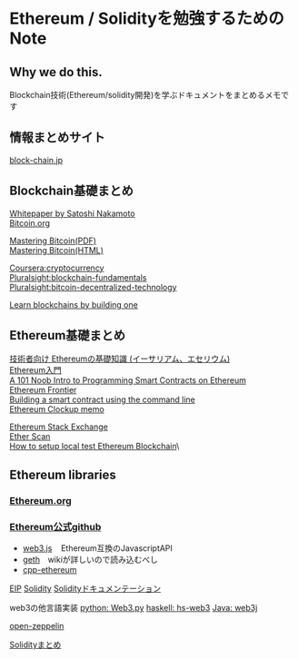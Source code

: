 # Ethereum / Solidityを勉強するためのNote

## Why we do this.
Blockchain技術(Ethereum/solidity開発)を学ぶドキュメントをまとめるメモです

## 情報まとめサイト
[block-chain.jp](http://block-chain.jp/)

## Blockchain基礎まとめ
[Whitepaper by Satoshi Nakamoto](https://bitcoin.org/bitcoin.pdf)\
[Bitcoin.org](https://bitcoin.org/en/)

[Mastering Bitcoin(PDF)](https://www.bitcoinbook.info/translations-of-mastering-bitcoin/)\
[Mastering Bitcoin(HTML)](http://chimera.labs.oreilly.com/books/1234000001802/index.html)

[Coursera:cryptocurrency](https://www.coursera.org/learn/cryptocurrency)\
[Pluralsight:blockchain-fundamentals](https://www.pluralsight.com/courses/blockchain-fundamentals)\
[Pluralsight:bitcoin-decentralized-technology](https://www.pluralsight.com/courses/bitcoin-decentralized-technology)

[Learn blockchains by building one](https://hackernoon.com/learn-blockchains-by-building-one-117428612f46)

## Ethereum基礎まとめ
[技術者向け Ethereumの基礎知識 (イーサリアム、エセリウム)](http://block-chain.jp/tech/ethereum-basics-for-engineer/)\
[Ethereum入門](https://www.gitbook.com/book/a-mitani/mastering-ethereum/details)\
[A 101 Noob Intro to Programming Smart Contracts on Ethereum](https://medium.com/@ConsenSys/a-101-noob-intro-to-programming-smart-contracts-on-ethereum-695d15c1dab4)\
[Ethereum Frontier](https://ethereum.gitbooks.io/frontier-guide/content/index.html)\
[Building a smart contract using the command line](https://www.ethereum.org/greeter)\
[Ethereum Clockup memo](http://ethereum.clock-up.jp/)

[Ethereum Stack Exchange](https://ethereum.stackexchange.com/)\
[Ether Scan](https://etherscan.io/)\
[How to setup local test Ethereum Blockchain](https://lightrains.com/blogs/setup-local-ethereum-blockchain-private-testnet)\



## Ethereum libraries
### [Ethereum.org](https://ethereum.org/)
### [Ethereum公式github](https://github.com/ethereum)
 * [web3.js](https://github.com/ethereum/web3.js/)
    Ethereum互換のJavascriptAPI
 * [geth](https://github.com/ethereum/go-ethereum)　wikiが詳しいので読み込むべし
 * [cpp-ethereum](https://github.com/ethereum/cpp-ethereum)
 
[EIP](https://github.com/ethereum/EIPs)
[Solidity](https://github.com/ethereum/solidity)
[Solidityドキュメンテーション](https://solidity.readthedocs.io/en/develop/)


web3の他言語実装
[python: Web3.py](https://github.com/pipermerriam/web3.py)
[haskell: hs-web3](https://github.com/airalab/hs-web3)
[Java: web3j](https://github.com/web3j/web3j)

[open-zeppelin](https://openzeppelin.org/)

[Solidityまとめ](https://github.com/bkrem/awesome-solidity)
